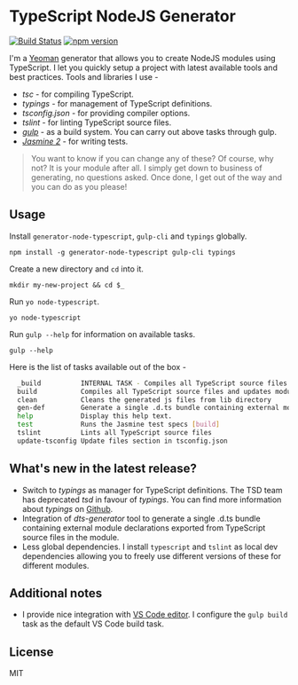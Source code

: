 # TypeScript NodeJS Generator
[![Build Status](https://secure.travis-ci.org/ospatil/generator-node-typescript.png?branch=master)](https://travis-ci.org/ospatil/generator-node-typescript)
[![npm version](https://badge.fury.io/js/generator-node-typescript.svg)](http://badge.fury.io/js/generator-node-typescript)

I'm a [Yeoman](http://yeoman.io) generator that allows you to create NodeJS modules using TypeScript. I let you quickly setup a project with latest available tools and best practices.
Tools and libraries I use -
  - _tsc_ - for compiling TypeScript.
  - _typings_ - for management of TypeScript definitions.
  - _tsconfig.json_ - for providing compiler options.
  - _tslint_ - for linting TypeScript source files.
  - [_gulp_](http://gulpjs.com/) - as a build system. You can carry out above tasks through gulp.
  - [_Jasmine 2_](http://jasmine.github.io/2.3/introduction.html) - for writing tests.

>You want to know if you can change any of these? Of course, why not? It is your module after all. I simply get down to business of generating, no questions asked. Once done, I get out of the way and you can do as you please!

## Usage

Install `generator-node-typescript`, `gulp-cli` and `typings` globally.

```
npm install -g generator-node-typescript gulp-cli typings
```

Create a new directory and `cd` into it.

```
mkdir my-new-project && cd $_
```
Run `yo node-typescript`.
```
yo node-typescript
```
Run `gulp --help` for information on available tasks.
```
gulp --help
```
Here is the list of tasks available out of the box -
```sh
  _build          INTERNAL TASK - Compiles all TypeScript source files
  build           Compiles all TypeScript source files and updates module references
  clean           Cleans the generated js files from lib directory
  gen-def         Generate a single .d.ts bundle containing external module declarations exported from TypeScript module files
  help            Display this help text.
  test            Runs the Jasmine test specs [build]
  tslint          Lints all TypeScript source files
  update-tsconfig Update files section in tsconfig.json
```

## What's new in the latest release?
- Switch to _typings_ as manager for TypeScript definitions. The TSD team has deprecated _tsd_ in favour of _typings_. You can find more information about _typings_ on [Github](https://github.com/typings/typings).
- Integration of _dts-generator_ tool to generate a single .d.ts bundle containing external module declarations exported from TypeScript source files in the module.
- Less global dependencies. I install `typescript` and `tslint` as local dev dependencies allowing you to freely use different versions of these for different modules.

## Additional notes
- I provide nice integration with [VS Code editor](https://code.visualstudio.com/). I configure the `gulp build` task as the default VS Code build task.

## License

MIT
